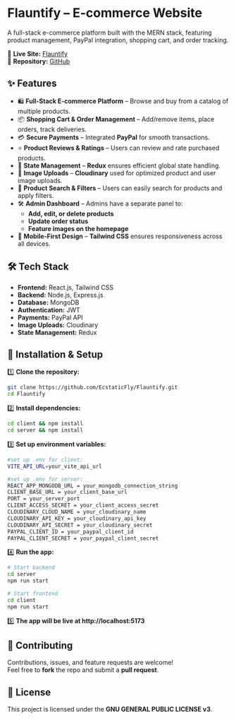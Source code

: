 # Flauntify – E-commerce Website  
A full-stack e-commerce platform built with the MERN stack, featuring product management, PayPal integration, shopping cart, and order tracking.

🔗 **Live Site:** [Flauntify](https://flauntify.vercel.app/)  
📂 **Repository:** [GitHub](https://github.com/EcstaticFly/Flauntify.git)

## ✨ Features  
- 🛍️ **Full-Stack E-commerce Platform** – Browse and buy from a catalog of multiple products.  
- 📦 **Shopping Cart & Order Management** – Add/remove items, place orders, track deliveries.  
- 💳 **Secure Payments** – Integrated **PayPal** for smooth transactions.  
- ⭐ **Product Reviews & Ratings** – Users can review and rate purchased products.  
- 🔄 **State Management** – **Redux** ensures efficient global state handling.  
- 📸 **Image Uploads** – **Cloudinary** used for optimized product and user image uploads.  
- 🔎 **Product Search & Filters** – Users can easily search for products and apply filters.  
- 🛠 **Admin Dashboard** – Admins have a separate panel to:  
  - **Add, edit, or delete products**  
  - **Update order status**  
  - **Feature images on the homepage**  
- 📱 **Mobile-First Design** – **Tailwind CSS** ensures responsiveness across all devices.  


## 🛠 Tech Stack  
- **Frontend:** React.js, Tailwind CSS  
- **Backend:** Node.js, Express.js  
- **Database:** MongoDB  
- **Authentication:** JWT  
- **Payments:** PayPal API  
- **Image Uploads:** Cloudinary  
- **State Management:** Redux  


## 🚀 Installation & Setup  

1️⃣ **Clone the repository:**  
```bash
git clone https://github.com/EcstaticFly/Flauntify.git
cd Flauntify
```

2️⃣ **Install dependencies:**  
```bash
cd client && npm install
cd server && npm install
```

3️⃣ **Set up environment variables:** 
```bash
#set up .env for client:
VITE_API_URL=your_vite_api_url

#set up .env for server:
REACT_APP_MONGODB_URL = your_mongodb_connection_string
CLIENT_BASE_URL = your_client_base_url
PORT = your_server_port
CLIENT_ACCESS_SECRET = your_client_access_secret
CLOUDINARY_CLOUD_NAME = your_cloudinary_name
CLOUDINARY_API_KEY = your_cloudinary_api_key
CLOUDINARY_API_SECRET = your_cloudinary_secret
PAYPAL_CLIENT_ID = your_paypal_client_id
PAYPAL_CLIENT_SECRET = your_paypal_client_secret
```

4️⃣ **Run the app:**  
```bash
# Start backend
cd server
npm run start  

# Start frontend
cd client
npm run start
```
5️⃣ **The app will be live at http://localhost:5173** 

## 🤝 Contributing  
Contributions, issues, and feature requests are welcome!  
Feel free to **fork** the repo and submit a **pull request**.  

## 📜 License  
This project is licensed under the **GNU GENERAL PUBLIC LICENSE v3**.
